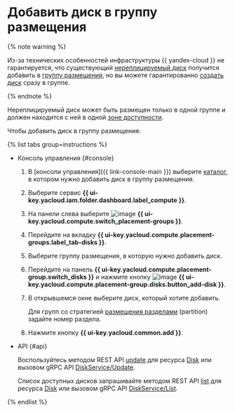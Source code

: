 # Добавить диск в группу размещения

{% note warning %}

Из-за технических особенностей инфраструктуры {{ yandex-cloud }} не гарантируется, что существующий [нереплицируемый диск](../../concepts/disk.md#nr-disks) получится добавить в [группу размещения](../../concepts/disk-placement-group.md), но вы можете гарантированно [создать](../disk-create/nonreplicated.md#nr-disk-in-group) [диск](../../concepts/disk.md) сразу в группе.

{% endnote %}

Нереплицируемый диск может быть размещен только в одной группе и должен находится с ней в одной [зоне доступности](../../../overview/concepts/geo-scope.md).

Чтобы добавить диск в группу размещения:

{% list tabs group=instructions %}

- Консоль управления {#console}

  1. В [консоли управления]({{ link-console-main }}) выберите [каталог](../../../resource-manager/concepts/resources-hierarchy.md#folder), в котором нужно добавить диск в группу размещения.
  1. Выберите сервис **{{ ui-key.yacloud.iam.folder.dashboard.label_compute }}**.
  1. На панели слева выберите ![image](../../../_assets/console-icons/copy-transparent.svg) **{{ ui-key.yacloud.compute.switch_placement-groups }}**.
  1. Перейдите на вкладку **{{ ui-key.yacloud.compute.placement-groups.label_tab-disks }}**.
  1. Выберите группу размещения, в которую нужно добавить диск.
  1. Перейдите на панель **{{ ui-key.yacloud.compute.placement-group.switch_disks }}** и нажмите кнопку ![image](../../../_assets/plus-sign.svg) **{{ ui-key.yacloud.compute.placement-group.disks.button_add-disk }}**.
  1. В открывшемся окне выберите диск, который хотите добавить.

     Для групп со стратегией [размещения разделами](../../concepts/disk-placement-group.md#partition) (partition) задайте номер раздела.
  1. Нажмите кнопку **{{ ui-key.yacloud.common.add }}**.


- API {#api}

  Воспользуйтесь методом REST API [update](../../api-ref/Disk/update.md) для ресурса [Disk](../../api-ref/Disk/index.md) или вызовом gRPC API [DiskService/Update](../../api-ref/grpc/disk_service.md#Update).

  Список доступных дисков запрашивайте методом REST API [list](../../api-ref/Disk/list.md) для ресурса [Disk](../../api-ref/Disk/index.md) или вызовом gRPC API [DiskService/List](../../api-ref/grpc/disk_service.md#List).

{% endlist %}
